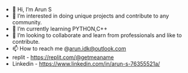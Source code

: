 - 👋 Hi, I’m Arun S
- 👀 I’m interested in doing unique projects and contribute to any community.
- 🌱 I’m currently learning PYTHON,C++
- 💞️ I’m looking to collaborate and learn from professionals and like to contribute.
- 📫 How to reach me @arun.idk@outlook.com
- replit - https://replit.com/@getmeaname
- Linkedin - https://www.linkedin.com/in/arun-s-76355521a/

